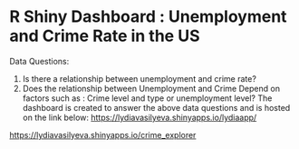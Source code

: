 # R Shiny Dashboard : Unemployment and Crime Rate in the US
Data Questions:
1.	Is there a relationship between unemployment and crime rate?
2.	Does the relationship between Unemployment and Crime Depend on factors such as : Crime level and type or unemployment level?
The dashboard is created to answer the above data questions and is hosted on the link below:
https://lydiavasilyeva.shinyapps.io/lydiaapp/

https://lydiavasilyeva.shinyapps.io/crime_explorer






 
